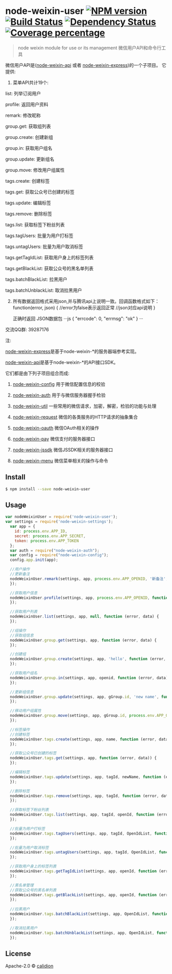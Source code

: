 # node-weixin-user [![NPM version][npm-image]][npm-url] [![Build Status][travis-image]][travis-url] [![Dependency Status][daviddm-image]][daviddm-url] [![Coverage percentage][coveralls-image]][coveralls-url]


> node weixin module for use or its management
微信用户API和命令行工具

微信用户API是([node-weixin-api](https://github.com/node-weixin/node-weixin-api) 或者 [node-weixin-express](https://github.com/node-weixin/node-weixin-express))的一个子项目。
它提供:

1. 菜单API共计19个:

  list: 列举订阅用户

  profile: 返回用户资料

  remark: 修改昵称

  group.get:  获取组列表

  group.create: 创建新组

  group.in: 获取用户组名

  group.update: 更新组名

  group.move: 修改用户组属性

  tags.create: 创建标签

  tags.get: 获取公众号已创建的标签

  tags.update: 编辑标签

  tags.remove: 删除标签

  tags.list: 获取标签下粉丝列表

  tags.tagUsers: 批量为用户打标签

  tags.untagUsers: 批量为用户取消标签

  tags.getTagIdList: 获取用户身上的标签列表

  tags.getBlackList: 获取公众号的黑名单列表

  tags.batchBlackList: 拉黑用户

  tags.batchUnblackList: 取消拉黑用户

2. 所有数据返回格式采用json,并与腾讯api上说明一致。回调函数格式如下：
    function(error, json) {
    //error为false表示返回正常
    //json对应api说明
    }

   正确时返回 JSON数据包
   ···js
   {
      "errcode": 0,
      "errmsg": "ok"
   }
   ···

交流QQ群: 39287176

注:

 [node-weixin-express](https://github.com/node-weixin/node-weixin-express)是基于node-weixin-*的服务器端参考实现。

 [node-weixin-api](https://github.com/node-weixin/node-weixin-api)是基于node-weixin-*的API接口SDK。

 它们都是由下列子项目组合而成:

 1. [node-weixin-config](https://github.com/node-weixin/node-weixin-config)
    用于微信配置信息的校验

 2. [node-weixin-auth](https://github.com/node-weixin/node-weixin-auth)
    用于与微信服务器握手检验

 3. [node-weixin-util](https://github.com/node-weixin/node-weixin-util)
    一些常用的微信请求，加密，解密，检验的功能与处理

 4. [node-weixin-request](https://github.com/node-weixin/node-weixin-request)
    微信的各类服务的HTTP请求的抽象集合

 5. [node-weixin-oauth](https://github.com/node-weixin/node-weixin-oauth)
    微信OAuth相关的操作

 6. [node-weixin-pay](https://github.com/node-weixin/node-weixin-pay)
    微信支付的服务器接口

 7. [node-weixin-jssdk](https://github.com/node-weixin/node-weixin-jssdk)
    微信JSSDK相关的服务器接口

 8. [node-weixin-menu](https://github.com/node-weixin/node-weixin-menu)
    微信菜单相关的操作与命令

## Install

```sh
$ npm install --save node-weixin-user
```

## Usage

```js
var nodeWeixinUser = require('node-weixin-user');
var settings = require('node-weixin-settings');
  var app = {
    id: process.env.APP_ID,
    secret: process.env.APP_SECRET,
    token: process.env.APP_TOKEN
  };
  var auth = require("node-weixin-auth");
  var config = require("node-weixin-config");
  config.app.init(app);

  //用户操作
  //更新备注
  nodeWeixinUser.remark(settings, app, process.env.APP_OPENID, '新备注', function (error, data) {
  });

  //获取用户信息
  nodeWeixinUser.profile(settings, app, process.env.APP_OPENID, function (error, data) {
  });

  //获取用户列表
  nodeWeixinUser.list(settings, app, null, function (error, data) {
  });

  //组操作
  //获取组信息
  nodeWeixinUser.group.get(settings, app, function (error, data) {
  });

  //创建组
  nodeWeixinUser.group.create(settings, app, 'hello', function (error, data) {
  });

  //获取用户组名
  nodeWeixinUser.group.in(settings, app, openid, function (error, data) {
  });

  //更新组信息
  nodeWeixinUser.group.update(settings, app, gGroup.id, 'new name', function (error, data) {
  });

  //移动用户组属性
  nodeWeixinUser.group.move(settings, app, gGroup.id, process.env.APP_OPENID, function (error, data) {
  });

  //标签操作
  //创建标签
  nodeWeixinUser.tags.create(settings, app, name, function (error, data)) {
  });

  //获取公众号已创建的标签
  nodeWeixinUser.tags.get(settings, app, function (error, data)) {
  });

  //编辑标签
  nodeWeixinUser.tags.update(settings, app, tagId, newName, function (error, data)) {
  });

  //删除标签
  nodeWeixinUser.tags.remove(settings, app, tagId, function (error, data)) {
  });

  //获取标签下粉丝列表
  nodeWeixinUser.tags.list(settings, app, tagId, openId, function (error, data)) {
  });

  //批量为用户打标签
  nodeWeixinUser.tags.tagUsers(settings, app, tagId, OpenIdList, function (error, data)) {
  });

  //批量为用户取消标签
  nodeWeixinUser.tags.untagUsers(settings, app, tagId, OpenIdList, function (error, data)) {
  });

  //获取用户身上的标签列表
  nodeWeixinUser.tags.getTagIdList(settings, app, openId, function (error, data)) {
  });

  //黑名单管理
  //获取公众号的黑名单列表
  nodeWeixinUser.tags.getBlackList(settings, app, openId, function (error, data)) {
  });
  
  //拉黑用户
  nodeWeixinUser.tags.batchBlackList(settings, app, OpenIdList, function (error, data)) {
  });

  //取消拉黑用户
  nodeWeixinUser.tags.batchUnblackList(settings, app, OpenIdList, function (error, data)) {
  });

```

## License

Apache-2.0 © [calidion](calidion.github.io)


[npm-image]: https://badge.fury.io/js/node-weixin-user.svg
[npm-url]: https://npmjs.org/package/node-weixin-user
[travis-image]: https://travis-ci.org/node-weixin/node-weixin-user.svg?branch=master
[travis-url]: https://travis-ci.org/node-weixin/node-weixin-user
[daviddm-image]: https://david-dm.org/node-weixin/node-weixin-user.svg?theme=shields.io
[daviddm-url]: https://david-dm.org/node-weixin/node-weixin-user
[coveralls-image]: https://coveralls.io/repos/node-weixin/node-weixin-user/badge.svg
[coveralls-url]: https://coveralls.io/r/node-weixin/node-weixin-user
